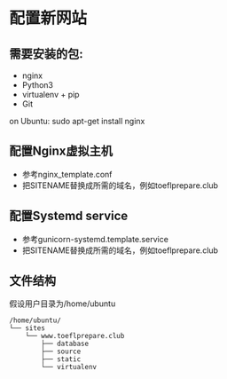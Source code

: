配置新网站
=========================

## 需要安装的包:
* nginx
* Python3
* virtualenv + pip
* Git

on Ubuntu:
    sudo apt-get install nginx

## 配置Nginx虚拟主机
* 参考nginx_template.conf
* 把SITENAME替换成所需的域名，例如toeflprepare.club

## 配置Systemd service
* 参考gunicorn-systemd.template.service
* 把SITENAME替换成所需的域名，例如toeflprepare.club

## 文件结构
假设用户目录为/home/ubuntu

```
/home/ubuntu/
└── sites
    └── www.toeflprepare.club
        ├── database
        ├── source
        ├── static
        └── virtualenv
```
